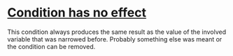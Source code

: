 # [Condition has no effect](https://spotbugs.readthedocs.io/en/latest/bugDescriptions.html#UC_USELESS_CONDITION)

This condition always produces the same result as the value of the involved variable that was narrowed before.
Probably something else was meant or the condition can be removed.